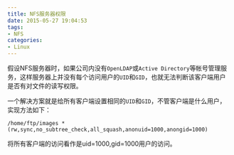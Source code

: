 ```yaml
---
title: NFS服务器权限
date: 2015-05-27 19:04:53
tags: 
- NFS
categories: 
- Linux
---
```


假设NFS服务器时，如果公司内没有`OpenLDAP`或`Active Directory`等帐号管理服务，这样服务器上并没有每个访问用户的`UID`和`GID`，也就无法判断该客户端用户是否有对文件的读写权限。

一个解决方案就是给所有客户端设置相同的`UID`和`GID`，不管客户端是什么用户，实现方法如下：

```
/home/ftp/images *(rw,sync,no_subtree_check,all_squash,anonuid=1000,anongid=1000)
```

将所有客户端的访问看作是uid=1000,gid=1000用户的访问。